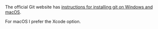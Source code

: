 The official Git website has [instructions for installing git on Windows and macOS](https://git-scm.com/downloads).

For macOS I prefer the Xcode option.
